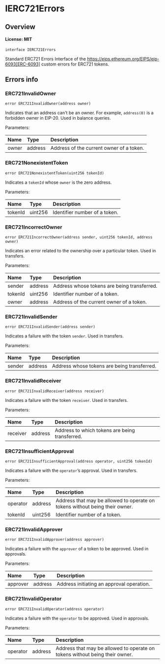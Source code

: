 # IERC721Errors

## Overview

#### License: MIT

```solidity
interface IERC721Errors
```

Standard ERC721 Errors
Interface of the https://eips.ethereum.org/EIPS/eip-6093[ERC-6093] custom errors for ERC721 tokens.
## Errors info

### ERC721InvalidOwner

```solidity
error ERC721InvalidOwner(address owner)
```

Indicates that an address can't be an owner. For example, `address(0)` is a forbidden owner in EIP-20.
Used in balance queries.


Parameters:

| Name  | Type    | Description                              |
| :---- | :------ | :--------------------------------------- |
| owner | address | Address of the current owner of a token. |

### ERC721NonexistentToken

```solidity
error ERC721NonexistentToken(uint256 tokenId)
```

Indicates a `tokenId` whose `owner` is the zero address.


Parameters:

| Name    | Type    | Description                   |
| :------ | :------ | :---------------------------- |
| tokenId | uint256 | Identifier number of a token. |

### ERC721IncorrectOwner

```solidity
error ERC721IncorrectOwner(address sender, uint256 tokenId, address owner)
```

Indicates an error related to the ownership over a particular token. Used in transfers.


Parameters:

| Name    | Type    | Description                                  |
| :------ | :------ | :------------------------------------------- |
| sender  | address | Address whose tokens are being transferred.  |
| tokenId | uint256 | Identifier number of a token.                |
| owner   | address | Address of the current owner of a token.     |

### ERC721InvalidSender

```solidity
error ERC721InvalidSender(address sender)
```

Indicates a failure with the token `sender`. Used in transfers.


Parameters:

| Name   | Type    | Description                                 |
| :----- | :------ | :------------------------------------------ |
| sender | address | Address whose tokens are being transferred. |

### ERC721InvalidReceiver

```solidity
error ERC721InvalidReceiver(address receiver)
```

Indicates a failure with the token `receiver`. Used in transfers.


Parameters:

| Name     | Type    | Description                                    |
| :------- | :------ | :--------------------------------------------- |
| receiver | address | Address to which tokens are being transferred. |

### ERC721InsufficientApproval

```solidity
error ERC721InsufficientApproval(address operator, uint256 tokenId)
```

Indicates a failure with the `operator`’s approval. Used in transfers.


Parameters:

| Name     | Type    | Description                                                                  |
| :------- | :------ | :--------------------------------------------------------------------------- |
| operator | address | Address that may be allowed to operate on tokens without being their owner.  |
| tokenId  | uint256 | Identifier number of a token.                                                |

### ERC721InvalidApprover

```solidity
error ERC721InvalidApprover(address approver)
```

Indicates a failure with the `approver` of a token to be approved. Used in approvals.


Parameters:

| Name     | Type    | Description                               |
| :------- | :------ | :---------------------------------------- |
| approver | address | Address initiating an approval operation. |

### ERC721InvalidOperator

```solidity
error ERC721InvalidOperator(address operator)
```

Indicates a failure with the `operator` to be approved. Used in approvals.


Parameters:

| Name     | Type    | Description                                                                 |
| :------- | :------ | :-------------------------------------------------------------------------- |
| operator | address | Address that may be allowed to operate on tokens without being their owner. |
